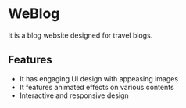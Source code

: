 # WeBlog

It is a blog website designed for travel blogs.

## Features

* It has engaging UI design with appeasing images
* It features animated effects on various contents
* Interactive and responsive design
